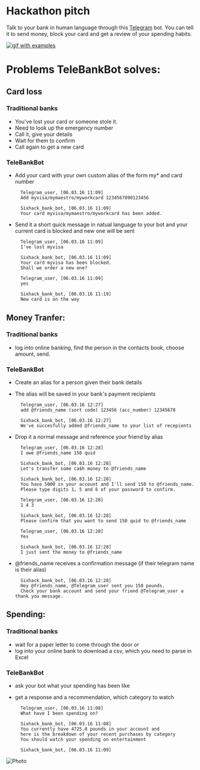 # Hackathon pitch

Talk to your bank in human language through this [Telegram](https://telegram.org/) bot. You can tell it to send money, block your card and get a review of your spending habits. 

[![gif with examples](https://github.com/petr-tik/six_hack/blob/master/output.gif)](https://github.com/petr-tik/six_hack/blob/master/output.gif)

# Problems TeleBankBot solves:

## Card loss

### Traditional banks
- You've lost your card or someone stole it. 
- Need to look up the emergency number
- Call it, give your details
- Wait for them to confirm
- Call again to get a new card

### TeleBankBot

- Add your card with your own custom alias of the form my* and card number 

        Telegram_user, [06.03.16 11:09]
        Add myvisa/mymaestro/myworkcard 1234567890123456
        
        Sixhack_bank_bot, [06.03.16 11:09]
        Your card myvisa/mymaestro/myworkcard has been added. 
    
- Send it a short quick message in natual language to your bot and your current card is blocked and new one will be sent

        Telegram_user, [06.03.16 11:09]
        I've lost myvisa
            
        Sixhack_bank_bot, [06.03.16 11:09]
        Your card myvisa has been blocked. 
        Shall we order a new one?
            
        Telegram_user, [06.03.16 11:09]
        yes
            
        Sixhack_bank_bot, [06.03.16 11:19]
        New card is on the way


## Money Tranfer:

### Traditional banks
- log into online banking, find the person in the contacts book, choose amount, send. 

### TeleBankBot

- Create an alias for a person given their bank details 
- The alias will be saved in your bank's payment recipients

        Telegram_user, [06.03.16 12:27]
        add @friends_name (sort code) 123456 (acc_number) 12345678
            
        Sixhack_bank_bot, [06.03.16 12:27]
        We've succesfully added @friends_name to your list of recepients

- Drop it a normal message and reference your friend by alias

        Telegram_user, [06.03.16 12:28]
        I owe @friends_name 150 quid
            
        Sixhack_bank_bot, [06.03.16 12:28]
        Let's transfer some ca$h money to @friends_name
            
        Sixhack_bank_bot, [06.03.16 12:28]
        You have 5000 in your account and I'll send 150 to @friends_name.
        Please type digits 1, 5 and 6 of your password to confirm.
            
        Telegram_user, [06.03.16 12:28]
        1 4 3
            
        Sixhack_bank_bot, [06.03.16 12:28]
        Please confirm that you want to send 150 quid to @friends_name
            
        Telegram_user, [06.03.16 12:28]
        Yes
            
        Sixhack_bank_bot, [06.03.16 12:28]
        I just sent the money to @friends_name

- @friends_name receives a confirmation message (if their telegram name is their alias)

        Sixhack_bank_bot, [06.03.16 12:28]
        Hey @friends_name, @Telegram_user sent you 150 pounds. 
        Check your bank account and send your friend @Telegram_user a thank you message.


## Spending: 

### Traditional banks
- wait for a paper letter to come through the door or 
- log into your online bank to download a csv, which you need to parse in Excel


### TeleBankBot

- ask your bot what your spending has been like
- get a response and a recommendation, which category to watch


        Telegram_user, [06.03.16 11:08]
        What have I been spending on? 
            
        Sixhack_bank_bot, [06.03.16 11:08]
        You currently have 4725.0 pounds in your account and 
        here is the breakdown of your recent purchases by category
        You should watch your spending on entertainment
            
        Sixhack_bank_bot, [06.03.16 11:09]
![Photo](https://raw.githubusercontent.com/petr-tik/six_hack/master/spending_example.jpg)
    
